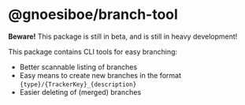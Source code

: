 # @gnoesiboe/branch-tool

**Beware!** This package is still in beta, and is still in heavy development!

This package contains CLI tools for easy branching:

-   Better scannable listing of branches
-   Easy means to create new branches in the format `{type}/{TrackerKey}_{description}`
-   Easier deleting of (merged) branches
